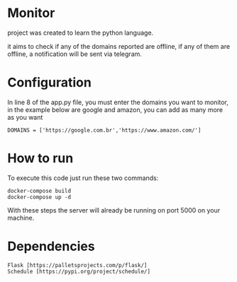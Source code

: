 # Monitor

project was created to learn the python language.

it aims to check if any of the domains reported are offline, if any of them are offline, a notification will be sent via telegram.
   
# Configuration

In line 8 of the app.py file, you must enter the domains you want to monitor, in the example below are google and amazon, you can add as many more as you want
        
    DOMAINS = ['https://google.com.br','https://www.amazon.com/']

# How to run

To execute this code just run these two commands:

    docker-compose build
    docker-compose up -d

With these steps the server will already be running on port 5000 on your machine.

# Dependencies

    Flask [https://palletsprojects.com/p/flask/]
    Schedule [https://pypi.org/project/schedule/]
